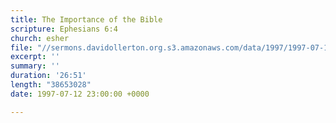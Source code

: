 ```yaml
---
title: The Importance of the Bible
scripture: Ephesians 6:4
church: esher
file: "//sermons.davidollerton.org.s3.amazonaws.com/data/1997/1997-07-13.mp3"
excerpt: ''
summary: ''
duration: '26:51'
length: "38653028"
date: 1997-07-12 23:00:00 +0000

---
```

